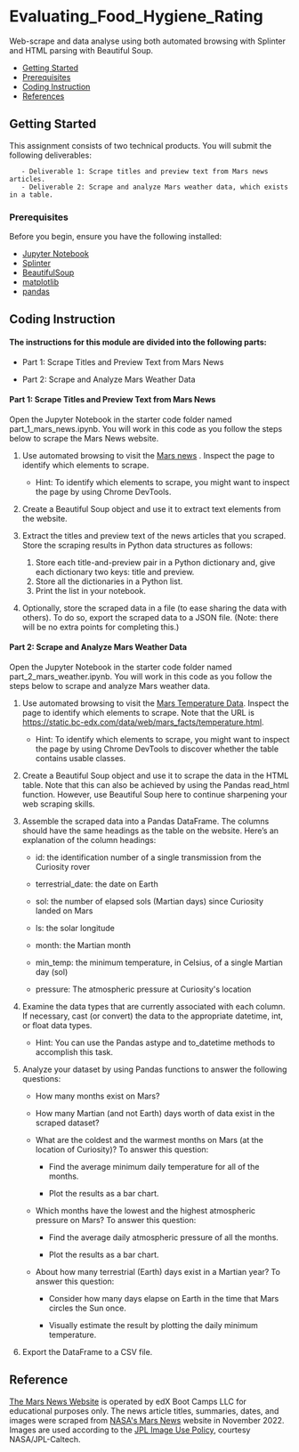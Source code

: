 # Evaluating_Food_Hygiene_Rating

Web-scrape and data analyse using both automated browsing with Splinter and HTML parsing with Beautiful Soup.

- [Getting Started](#getting-started)
- [Prerequisites](#Prerequisites)
- [Coding Instruction](#Coding-Instruction)
- [References](#references)

## Getting Started

This assignment consists of two technical products. You will submit the following deliverables:

       - Deliverable 1: Scrape titles and preview text from Mars news articles.
       - Deliverable 2: Scrape and analyze Mars weather data, which exists in a table.

### Prerequisites
Before you begin, ensure you have the following installed:

- [Jupyter Notebook](https://jupyter.org/)
- [Splinter](https://pypi.org/project/splinter/)
- [BeautifulSoup](https://pypi.org/project/BeautifulSoup/)
- [matplotlib](https://pypi.org/project/matplotlib/)
- [pandas](https://pypi.org/project/pandas/)


## Coding Instruction

#### The instructions for this module are divided into the following parts:

* Part 1: Scrape Titles and Preview Text from Mars News
  
* Part 2: Scrape and Analyze Mars Weather Data
  
#### Part 1: Scrape Titles and Preview Text from Mars News

Open the Jupyter Notebook in the starter code folder named part_1_mars_news.ipynb. You will work in this code as you follow the steps below to scrape the Mars News website.

1. Use automated browsing to visit the [Mars news](https://static.bc-edx.com/data/web/mars_news/index.html) . Inspect the page to identify which elements to scrape.
    
   - Hint: To identify which elements to scrape, you might want to inspect the page by using Chrome DevTools.
    
2. Create a Beautiful Soup object and use it to extract text elements from the website.
    
3. Extract the titles and preview text of the news articles that you scraped. Store the scraping results in Python data structures as follows:
    
   1. Store each title-and-preview pair in a Python dictionary and, give each dictionary two keys: title and preview.
   2. Store all the dictionaries in a Python list.
   3. Print the list in your notebook.
    
4. Optionally, store the scraped data in a file (to ease sharing the data with others). To do so, export the scraped data to a JSON file. (Note: there will be no extra points for completing this.)

#### Part 2: Scrape and Analyze Mars Weather Data

Open the Jupyter Notebook in the starter code folder named part_2_mars_weather.ipynb. You will work in this code as you follow the steps below to scrape and analyze Mars weather data.

1. Use automated browsing to visit the [Mars Temperature Data](https://static.bc-edx.com/data/web/mars_facts/temperature.html). Inspect the page to identify which elements to scrape. Note that the URL is https://static.bc-edx.com/data/web/mars_facts/temperature.html.
    
   - Hint: To identify which elements to scrape, you might want to inspect the page by using Chrome DevTools to discover whether the table contains usable classes.
    
2. Create a Beautiful Soup object and use it to scrape the data in the HTML table. Note that this can also be achieved by using the Pandas read_html function. However, use Beautiful Soup here to continue sharpening your web scraping skills.
    
3. Assemble the scraped data into a Pandas DataFrame. The columns should have the same headings as the table on the website. Here’s an explanation of the column headings:
    
   - id: the identification number of a single transmission from the Curiosity rover
       
   - terrestrial_date: the date on Earth
       
   - sol: the number of elapsed sols (Martian days) since Curiosity landed on Mars
       
   - ls: the solar longitude
       
   - month: the Martian month
       
   - min_temp: the minimum temperature, in Celsius, of a single Martian day (sol)
       
   - pressure: The atmospheric pressure at Curiosity's location
    
5. Examine the data types that are currently associated with each column. If necessary, cast (or convert) the data to the appropriate datetime, int, or float data types.
    
   - Hint: You can use the Pandas astype and to_datetime methods to accomplish this task.
    
6. Analyze your dataset by using Pandas functions to answer the following questions:
    
   - How many months exist on Mars?
           
   - How many Martian (and not Earth) days worth of data exist in the scraped dataset?
           
   - What are the coldest and the warmest months on Mars (at the location of Curiosity)? To answer this question:
     
       - Find the average minimum daily temperature for all of the months.
         
       - Plot the results as a bar chart.
                
    - Which months have the lowest and the highest atmospheric pressure on Mars? To answer this question:
           
       - Find the average daily atmospheric pressure of all the months.
    
       - Plot the results as a bar chart.
                
    - About how many terrestrial (Earth) days exist in a Martian year? To answer this question:
           
       - Consider how many days elapse on Earth in the time that Mars circles the Sun once.
        
       - Visually estimate the result by plotting the daily minimum temperature.
    
7. Export the DataFrame to a CSV file.

## Reference 

[The Mars News Website](https://static.bc-edx.com/data/web/mars_news/index.html) is operated by edX Boot Camps LLC for educational purposes only. The news article titles, summaries, dates, and images were scraped from [NASA's Mars News](https://mars.nasa.gov/) website in November 2022. Images are used according to the [JPL Image Use Policy](https://www.jpl.nasa.gov/jpl-image-use-policy), courtesy NASA/JPL-Caltech.



